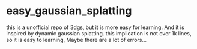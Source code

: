 # easy_gaussian_splatting
this is a unofficial repo of 3dgs, but it is more easy for learning. And it is inspired by dynamic gaussian splatting.
this implication is not over 1k lines, so it is easy to learning, Maybe there are a lot of errors...
